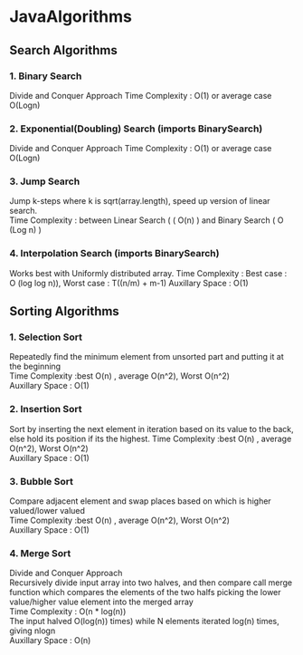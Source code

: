 # JavaAlgorithms
## Search Algorithms

### 1. Binary Search
Divide and Conquer Approach
Time Complexity : O(1) or average case O(Logn)
### 2. Exponential(Doubling) Search (imports BinarySearch)
Divide and Conquer Approach
Time Complexity : O(1) or average case O(Logn)
### 3. Jump Search  
Jump k-steps where k is sqrt(array.length), speed up version of linear search.  
Time Complexity : between Linear Search ( ( O(n) ) and Binary Search ( O (Log n) )
### 4. Interpolation Search (imports BinarySearch)  
Works best with Uniformly distributed array.
Time Complexity :  Best case : O (log log n)),  Worst case : T((n/m) + m-1)
Auxillary Space : O(1)

## Sorting Algorithms

### 1. Selection Sort  
Repeatedly find the minimum element from unsorted part and putting it at the beginning  
Time Complexity :best O(n) , average O(n^2), Worst O(n^2)  
Auxillary Space : O(1)
### 2. Insertion Sort   
Sort by inserting the next element in iteration based on its value to the back, else hold its position if its the highest.
Time Complexity :best O(n) , average O(n^2), Worst O(n^2)  
Auxillary Space : O(1)
### 3. Bubble Sort  
Compare adjacent element and swap places based on which is higher valued/lower valued  
Time Complexity :best O(n) , average O(n^2), Worst O(n^2)  
Auxillary Space : O(1)
### 4. Merge Sort
Divide and Conquer Approach  
Recursively divide input array into two halves, and then compare call merge function which compares the elements of the two halfs picking the lower value/higher value element into the merged array   
Time Complexity : O(n * log(n))  
The input halved O(log(n)) times) while N elements iterated log(n) times, giving nlogn  
Auxillary Space : O(n)



